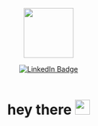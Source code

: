 
<p align = "center"><img src = "https://i.giphy.com/media/v1.Y2lkPTc5MGI3NjExdzRvbzU3eTdxZmwxcGhuN3ZpcDU2eWt6OWlhYmk0bzkxYTBoNDU3aCZlcD12MV9pbnRlcm5hbF9naWZfYnlfaWQmY3Q9Zw/5k5vZwRFZR5aZeniqb/giphy.gif" 
width = "100"/></p>


<div id = "badges" align = "center">
    <a href = "URL">
    <img src="https://img.shields.io/badge/LinkedIn-blue?style=for-the-badge&logo=linkedin&logoColor=white" alt="LinkedIn Badge"/>
    </a>
<p><img src="https://komarev.com/ghpvc/?username=your-github-SheffAndrey&style=flat-square&color=blue" align = "center" alt=""/></p>

</div>

<h1 align = "center">
  hey there
  <img src="https://media.giphy.com/media/hvRJCLFzcasrR4ia7z/giphy.gif" width="30px"/>
</h1>






<!--
**SheffAndrey/SheffAndrey** is a ✨ _special_ ✨ repository because its `README.md` (this file) appears on your GitHub profile.

Here are some ideas to get you started:

- 🔭 I’m currently working on ...
- 🌱 I’m currently learning ...
- 👯 I’m looking to collaborate on ...
- 🤔 I’m looking for help with ...
- 💬 Ask me about ...
- 📫 How to reach me: ...
- 😄 Pronouns: ...
- ⚡ Fun fact: ...
-->
